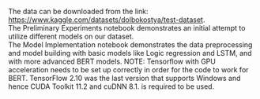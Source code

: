 The data can be downloaded from the link: https://www.kaggle.com/datasets/dolbokostya/test-dataset.
<br>The Preliminary Experiments notebook demonstrates an initial attempt to utilize different models on our dataset.
<br>The Model Implementation notebook demonstrates the data preprocessing and model building with basic models like Logic regression and LSTM, and with more advanced BERT models. 
NOTE: Tensorflow with GPU acceleration needs to be set up correctly in order for the code to work for BERT. TensorFlow 2.10 was the last version that supports Windows and hence CUDA Toolkit 11.2 and cuDNN 8.1. is required to be used. 
